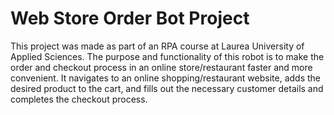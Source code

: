 # Web Store Order Bot Project

This project was made as part of an RPA course at Laurea University of Applied Sciences. 
The purpose and functionality of this robot is to make the order and checkout process in an online store/restaurant faster and more convenient. It navigates to an online shopping/restaurant website, adds the desired product to the cart, and fills out the necessary customer details and completes the checkout process.


